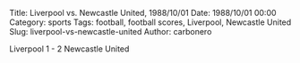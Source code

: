 Title: Liverpool vs. Newcastle United, 1988/10/01
Date: 1988/10/01 00:00
Category: sports
Tags: football, football scores, Liverpool, Newcastle United
Slug: liverpool-vs-newcastle-united
Author: carbonero


Liverpool 1 - 2 Newcastle United
